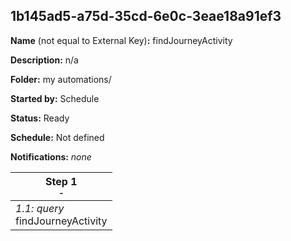 ## 1b145ad5-a75d-35cd-6e0c-3eae18a91ef3

**Name** (not equal to External Key)**:** findJourneyActivity

**Description:** n/a

**Folder:** my automations/

**Started by:** Schedule

**Status:** Ready

**Schedule:** Not defined

**Notifications:** _none_


| Step 1<br>_<small>-</small>_ |
| --- |
| _1.1: query_<br>findJourneyActivity |
